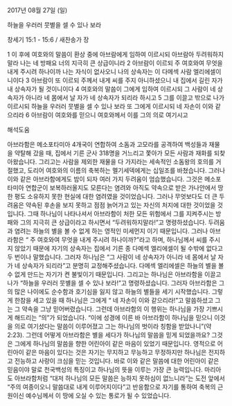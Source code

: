 2017년 08월 27일 (일)

하늘을 우러러 뭇별을 셀 수 있나 보라



창세기 15:1 - 15:6 / 새찬송가  장


1 이 후에 여호와의 말씀이 환상 중에 아브람에게 임하여 이르시되 아브람아 두려워하지 말라 나는 네 방패요 너의 지극히 큰 상급이니라 2 아브람이 이르되 주 여호와여 무엇을 내게 주시려 하나이까 나는 자식이 없사오니 나의 상속자는 이 다메섹 사람 엘리에셀이니이다 3 아브람이 또 이르되 주께서 내게 씨를 주지 아니하셨으니 내 집에서 길린 자가 내 상속자가 될 것이니이다 4 여호와의 말씀이 그에게 임하여 이르시되 그 사람이 네 상속자가 아니라 네 몸에서 날 자가 네 상속자가 되리라 하시고 5 그를 이끌고 밖으로 나가 이르시되 하늘을 우러러 뭇별을 셀 수 있나 보라 또 그에게 이르시되 네 자손이 이와 같으리라 6 아브람이 여호와를 믿으니 여호와께서 이를 그의 의로 여기시고

해석도움





아브라함은 메소포타미아 4개국이 연합하여 소돔과 고모라를 공격하여 백성들과 재물을 약탈해 갔을 때, 집에서 기른 군사 318명을 거느리고 쫓아가 모든 사람과 재화를 되찾아왔습니다. 그리고는 사람을 제외한 재물을 다 가지라는 세속적인 소돔왕의 호의를 거절했고, 도리어 여호와의 이름의 축복하는 멜기세덱에게는 십일조를 바쳤습니다. 
그러나 이와 같은 아브라함에게도 밤이 되자 여러 가지 두려움이 엄습했습니다. 그것은 메소포타미아 연합군이 보복하러올지도 모른다는 염려와 아직도 약속으로 받은 가나안에서 땅 한 평도 소유하지 못한 현실에 대한 염려였을 것이었습니다. 그러나 무엇보다도 더 큰 두려움은 약속된 후손을 보지 못하고 점점 늙어가고 있는 자신의 처지에 대한 것이었을 것입니다. 
그때 하나님이 나타나셔서 아브라함이 처한 모든 위험에서 그를 지켜주시는 방패와 그의 지극히 큰 상급이라고 하시면서 “두려워하지말라!”고 명령하셨습니다. 두려움과 염려는 하늘의 별을 볼 수 없게 하는 영적인 미세먼지 이기 때문입니다. 
그러나 아브라함은 “ 주 여호와여 무엇을 내게 주시려 하나이까?”라고 하며, 하나님께서 씨를 주시지 않았기 때문에 자기의 상속자는 집에서 기른 종 다메섹 엘리에셀이 될 수밖에 없다고 두 번이나 말했습니다. 그러자 하나님은 “그 사람이 네 상속자가 아니라 네 몸에서 날 자가 네 상속자가 되리라”고 분명히 교정해주셨습니다. 
다메섹 엘리에셀은 하늘의 별을 볼수 없게 만드는 자기가 켠 불빛이기 때문입니다. 그리고는 하나님은 아브라함을 이끌고 나가 “하늘을 우러러 뭇별을 셀 수 있나 보라!”고 명령하셨습니다. 그러자 아브라함은 그의 많은 나이에도 순수함과 호기심을 잃지 않고 하늘의 별들을 세기 시작했습니다. 그렇게 한참을 세고 있을 때 하나님은 그에게 “ 네 자손이 이와 같으리라!”고 말씀하셨고 그는 그 약속을 그냥 믿어버렸습니다. 그런데 아브라함의 이 행위는 하나님을 가장 기쁘시게 해드리는 “의”가 되었습니다. “이에 성경에 이른 바 아브라함이 하나님을 믿으니 이것을 의로 여기셨다는 말씀이 이루어졌고 그는 하나님의 벗이라 칭함을 받았나니”(약 2:23). 
그런데 어떻게 아브라함은 별을 세다가 하나님의 말씀을 믿게 되었을까요? 그것은 그에게 하나님의 말씀을 향한 어린아이 같은 마음이 있었기 때문입니다. 영적으로 어린아이 같은 마음이 있다는 것은 자기는 무지하고 무능하고 무정하지만 하나님은 전지하고 전능하고 사랑이 크심을 믿는 것입니다. 바로 이와 같은 말씀에 대한 어린아이 같은 믿음이야 말로 천국백성의 특징이고 하나님의 뜻을 이루는 가장 큰 능력입니다. 마리아도 아브라함처럼 “대저 하나님의 모든 말씀은 능하지 못하심이 없느니라”는 도전 앞에서 “주의 여종이오니 말씀대로 내게 이루어지이다”고 반응함으로 자기를 통하여 축복의 근원이신 예수님께서 이 땅에 오실 수 있는 통로가 될 수 있었습니다.